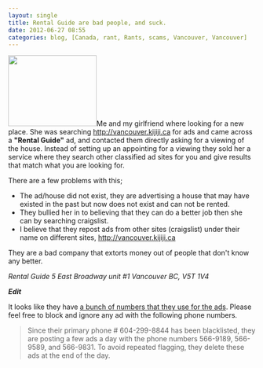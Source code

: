 ```yaml
---
layout: single
title: Rental Guide are bad people, and suck.
date: 2012-06-27 08:55
categories: blog, [Canada, rant, Rants, scams, Vancouver, Vancouver]
---
```

<a href="/public/uploads/2012/06/thumbs-down-smiley-md1.png"><img class="alignright  wp-image-2785" title="thumbs-down-smiley-md" alt="" src="/public/uploads/2012/06/thumbs-down-smiley-md1.png" width="180" height="144" /></a>Me and my girlfriend where looking for a new place. She was searching <a href="http://vancouver.kijiji.ca/">http://vancouver.kijiji.ca</a> for ads and came across a <strong>"Rental Guide"</strong> ad, and contacted them directly asking for a viewing of the house. Instead of setting up an appointing for a viewing they sold her a service where they search other classified ad sites for you and give results that match what you are looking for.

There are a few problems with this;
<ul>
	<li>The ad/house did not exist, they are advertising a house that may have existed in the past but now does not exist and can not be rented.</li>
	<li>They bullied her in to believing that they can do a better job then she can by searching craigslist.</li>
	<li>I believe that they repost ads from other sites (craigslist) under their name on different sites, <a href="http://vancouver.kijiji.ca/">http://vancouver.kijiji.ca</a></li>
</ul>
They are a bad company that extorts money out of people that don't know any better.

<em>Rental Guide</em>
<em>5 East Broadway unit #1</em>
<em>Vancouver BC, V5T 1V4</em>

<strong>*Edit*</strong>

It looks like they have <a href="https://forums.craigslist.org/?ID=210715975">a bunch of numbers that they use for the ads</a>. Please feel free to block and ignore any ad with the following phone numbers.
<blockquote>Since their primary phone # 604-299-8844 has been blacklisted, they are posting a few ads a day with the phone numbers 566-9189, 566-9589, and 566-9831. To avoid repeated flagging, they delete these ads at the end of the day.</blockquote>
